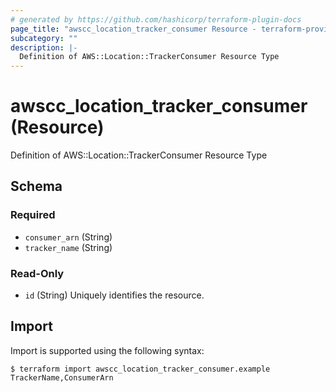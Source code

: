 ```yaml
---
# generated by https://github.com/hashicorp/terraform-plugin-docs
page_title: "awscc_location_tracker_consumer Resource - terraform-provider-awscc"
subcategory: ""
description: |-
  Definition of AWS::Location::TrackerConsumer Resource Type
---
```


# awscc_location_tracker_consumer (Resource)

Definition of AWS::Location::TrackerConsumer Resource Type



<!-- schema generated by tfplugindocs -->
## Schema

### Required

- `consumer_arn` (String)
- `tracker_name` (String)

### Read-Only

- `id` (String) Uniquely identifies the resource.

## Import

Import is supported using the following syntax:

```shell
$ terraform import awscc_location_tracker_consumer.example TrackerName,ConsumerArn
```
